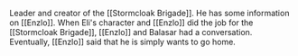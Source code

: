 Leader and creator of the [[Stormcloak Brigade]]. He has some information on [[Enzlo]]. When Eli's character and [[Enzlo]] did the job for the [[Stormcloak Brigade]], [[Enzlo]] and Balasar had a conversation. Eventually, [[Enzlo]] said that he is simply wants to go home.